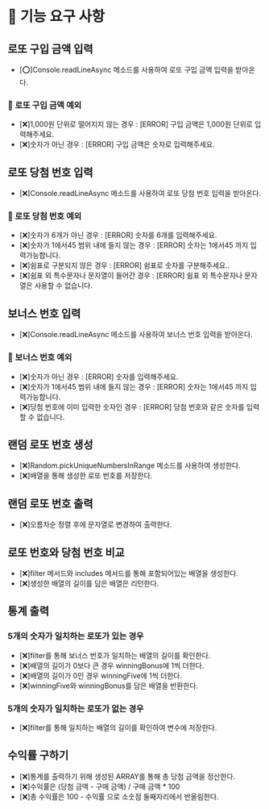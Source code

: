 # 🚀 기능 요구 사항

## 로또 구입 금액 입력
- [⭕]Console.readLineAsync 메소드를 사용하여 로또 구입 금액 입력을 받아온다.

### 🚫 로또 구입 금액 예외
- [❌]1,000원 단위로 떨어지지 않는 경우 : [ERROR] 구입 금액은 1,000원 단위로 입력해주세요.
- [❌]숫자가 아닌 경우 : [ERROR] 구입 금액은 숫자로 입력해주세요.

## 로또 당첨 번호 입력
- [❌]Console.readLineAsync 메소드를 사용하여 로또 당첨 번호 입력을 받아온다.

### 🚫 로또 당첨 번호 예외
- [❌]숫자가 6개가 아닌 경우 : [ERROR] 숫자를 6개를 입력해주세요.
- [❌]숫자가 1에서45 범위 내에 들지 않는 경우 : [ERROR] 숫자는 1에서45 까지 입력가능합니다.
- [❌]쉼표로 구분되지 않은 경우 : [ERROR] 쉼표로 숫자를 구분해주세요..
- [❌]쉼표 외 특수문자나 문자열이 들어간 경우 : [ERROR] 쉼표 외 특수문자나 문자열은 사용할 수 없습니다.

## 보너스 번호 입력
- [❌]Console.readLineAsync 메소드를 사용하여 보너스 번호 입력을 받아온다.

### 🚫 보너스 번호 예외
- [❌]숫자가 아닌 경우 : [ERROR] 숫자를 입력해주세요.
- [❌]숫자가 1에서45 범위 내에 들지 않는 경우 : [ERROR] 숫자는 1에서45 까지 입력가능합니다.
- [❌]당첨 번호에 이미 입력한 숫자인 경우 : [ERROR] 당첨 번호와 같은 숫자를 입력할 수 없습니다.

## 랜덤 로또 번호 생성
- [❌]Random.pickUniqueNumbersInRange 메소드를 사용하여 생성한다.
- [❌]배열을 통해 생성한 로또 번호를 저장한다.

## 랜덤 로또 번호 출력
- [❌]오름차순 정렬 후에 문자열로 변경하여 출력한다.

## 로또 번호와 당첨 번호 비교
- [❌]filter 메서드와 includes 메서드를 통해 포함되어있는 배열을 생성한다.
- [❌]생성한 배열의 길이를 담은 배열은 리턴한다.

## 통계 출력

### 5개의 숫자가 일치하는 로또가 있는 경우
- [❌]filter를 통해 보너스 번호가 일치하는 배열의 길이를 확인한다.
- [❌]배열의 길이가 0보다 큰 경우 winningBonus에 1씩 더한다.
- [❌]배열의 길이가 0인 경우 winningFive에 1씩 더한다.
- [❌]winningFive와 winningBonus를 담은 배열을 반환한다.

### 5개의 숫자가 일치하는 로또가 없는 경우
- [❌]filter를 통해 일치하는 배열의 길이를 확인하여 변수에 저장한다.

## 수익률 구하기
- [❌]통계를 출력하기 위해 생성된 ARRAY를 통해 총 당첨 금액을 정산한다.
- [❌]수익률은 (당첨 금액 - 구매 금액) / 구매 금액 * 100
- [❌]총 수익률은 100 - 수익률 으로 소숫점 둘째자리에서 반올림한다.